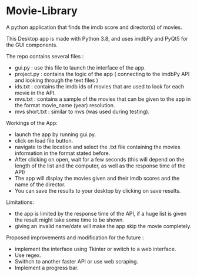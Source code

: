# Movie-Library
A python application that finds the imdb score and director(s) of movies.

This Desktop app is made with Python 3.8, and uses imdbPy and PyQt5 for the GUI components.

The repo contains several files :
  - gui.py : use this file to launch the interface of the app.
  - project.py : contains the logic of the app ( connecting to the imdbPy API and looking through the text files )
  - ids.txt : contains the imdb ids of movies that are used to look for each movie in the API.
  - mvs.txt : contains a sample of the movies that can be given to the app in the format  movie_name (year) resolution.
  - mvs short.txt : similar to mvs (was used during testing).

Workings of the App:
  - launch the app by running gui.py.
  - click on load file button.
  - navigate to the location and select the .txt file containing the movies information in the format stated before.
  - After clicking on open, wait for a few seconds (this will depend on the length of the list and the computer, as well as the response time of the API)
  - The app will display the movies given and their imdb scores and the name of the director.
  - You can save the results to your desktop by clicking on save results. 

Limitations:
  - the app is limited by the response time of the API, if a huge list is given the result might take some time to be shown.
  - giving an invalid name/date will make the app skip the movie completely.
  
Proposed improvements and modification for the future :
  - implement the interface using Tkinter or switch to a web interface.
  - Use regex.
  - Swithch to another faster API or use web scraping.
  - Implement a progress bar.
